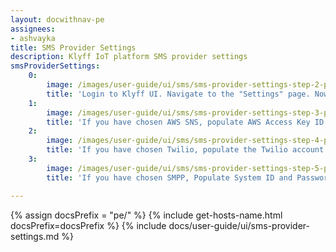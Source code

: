 ```yaml
---
layout: docwithnav-pe
assignees:
- ashvayka
title: SMS Provider Settings
description: Klyff IoT platform SMS provider settings
smsProviderSettings:
    0:
        image: /images/user-guide/ui/sms/sms-provider-settings-step-2-pe.png
        title: 'Login to Klyff UI. Navigate to the "Settings" page. Now, go to the "Notificatons" tab. In this window, choose one of the available providers: AWS SNS Twilio or SMPP;'
    1:
        image: /images/user-guide/ui/sms/sms-provider-settings-step-3-pe.png
        title: 'If you have chosen AWS SNS, populate AWS Access Key ID and Secret access key. Click "Save" button;'
    2:
        image: /images/user-guide/ui/sms/sms-provider-settings-step-4-pe.png
        title: 'If you have chosen Twilio, populate the Twilio account SID and Token. Specify phone number that will be used as a "sender". Click "Save" button;'
    3:
        image: /images/user-guide/ui/sms/sms-provider-settings-step-5-pe.png
        title: 'If you have chosen SMPP, Populate System ID and Password. Specify SMPP version, SMPP host and port. Click "Save" button.'

---
```


{% assign docsPrefix = "pe/" %}
{% include get-hosts-name.html docsPrefix=docsPrefix %}
{% include docs/user-guide/ui/sms-provider-settings.md %}